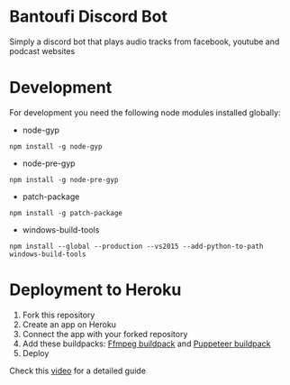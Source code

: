 # Bantoufi Discord Bot
Simply a discord bot that plays audio tracks from facebook, youtube and podcast websites 

# Development
For development you need the following node modules installed globally:
* node-gyp
```
npm install -g node-gyp
```
* node-pre-gyp
```
npm install -g node-pre-gyp
```
* patch-package
```
npm install -g patch-package
```
* windows-build-tools
```
npm install --global --production --vs2015 --add-python-to-path windows-build-tools
```

# Deployment to Heroku
1. Fork this repository
1. Create an app on Heroku
1. Connect the app with your forked repository
1. Add these buildpacks: [Ffmpeg buildpack](https://github.com/jonathanong/heroku-buildpack-ffmpeg-latest.git) and [Puppeteer buildpack](https://github.com/jontewks/puppeteer-heroku-buildpack.git)
1. Deploy

Check this [video](https://www.youtube.com/watch?v=f3wsxbMbi5M) for a detailed guide
